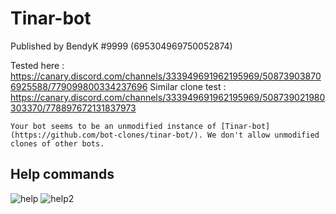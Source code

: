 # Tinar-bot
Published by BendyK #9999 (695304969750052874)

Tested here : https://canary.discord.com/channels/333949691962195969/508739038706925588/779099800334237696
Similar clone test : https://canary.discord.com/channels/333949691962195969/508739021980303370/778897672131837973

``Your bot seems to be an unmodified instance of [Tinar-bot](https://github.com/bot-clones/tinar-bot/). We don't allow unmodified clones of other bots.``

## Help commands
![help](https://i.imgur.com/JwDCgQ4.png)
![help2](https://i.imgur.com/srqN5h7.png)
